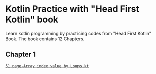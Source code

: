 # Kotlin Practice with "Head First Kotlin" book
Learn kotlin programming by practicing codes from "Head First Kotlin" Book. The book contains 12 Chapters.

## Chapter 1
[`51_page-Array_index_value_by_Loops.kt`](01_Chapter-Getting_Started/51_page-Array_index_value_by_Loops.kt)
